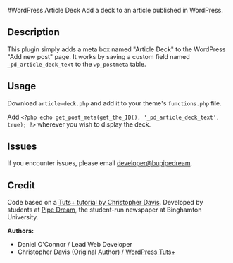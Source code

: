 #WordPress Article Deck
Add a deck to an article published in WordPress.

## Description
This plugin simply adds a meta box named "Article Deck" to the WordPress "Add new post" page. It works by saving a custom field named `_pd_article_deck_text` to the `wp_postmeta` table.

## Usage
Download `article-deck.php` and add it to your theme's `functions.php` file.

Add `<?php echo get_post_meta(get_the_ID(), '_pd_article_deck_text', true); ?>` wherever you wish to display the deck.

## Issues
If you encounter issues, please email [developer@bupipedream](mailto:developer@bupipedream.com).

## Credit
Code based on a [Tuts+ tutorial by Christopher Davis](http://wp.tutsplus.com/tutorials/plugins/how-to-create-custom-wordpress-writemeta-boxes/). Developed by students at [Pipe Dream](http://www.bupipedream.com/), the student-run newspaper at Binghamton University.

**Authors:** 

- Daniel O'Connor / Lead Web Developer
- Christopher Davis (Original Author) / [WordPress Tuts+](http://wp.tutsplus.com)